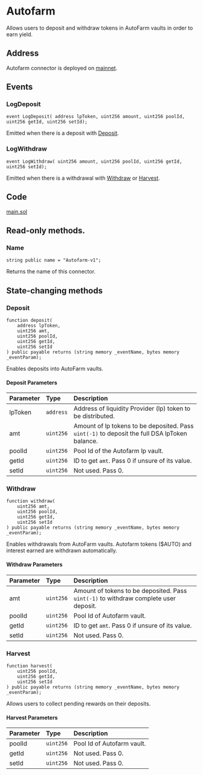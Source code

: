 # Autofarm

Allows users to deposit and withdraw tokens in AutoFarm vaults in order to earn yield.

## Address

Autofarm connector is deployed on [mainnet](https://bscscan.com/address/0x82aB4bCD90E99f31a90201669AACC6867c9c3B77).

## Events

### LogDeposit

```text
event LogDeposit( address lpToken, uint256 amount, uint256 poolId, uint256 getId, uint256 setId);
```

Emitted when there is a deposit with [Deposit](autofarm.md#Deposit).

### LogWithdraw

```text
event LogWithdraw( uint256 amount, uint256 poolId, uint256 getId, uint256 setId);
```

Emitted when there is a withdrawal with [Withdraw](autofarm.md#Withdraw) or [Harvest](autofarm.md#Harvest).

## Code

[main.sol](https://github.com/Open-Currency-Collective/Nubian-dsa-connectors/blob/master/contracts/connectors/autofarm/main.sol)

## Read-only methods.

### Name

```text
string public name = "Autofarm-v1";
```

Returns the name of this connector.

## State-changing methods

### Deposit <a id="Deposit"></a>

```text
function deposit(
    address lpToken,
    uint256 amt,
    uint256 poolId,
    uint256 getId,
    uint256 setId
) public payable returns (string memory _eventName, bytes memory _eventParam);
```

Enables deposits into AutoFarm vaults.

#### Deposit Parameters

| Parameter | Type | Description |
| :--- | :--- | :--- |
| lpToken | `address` | Address of liquidity Provider \(lp\) token to be distributed. |
| amt | `uint256` | Amount of lp tokens to be deposited. Pass `uint(-1)` to deposit the full DSA lpToken balance. |
| poolId | `uint256` | Pool Id of the Autofarm lp vault. |
| getId | `uint256` | ID to get `amt`. Pass 0 if unsure of its value. |
| setId | `uint256` | Not used. Pass 0. |

### Withdraw <a id="Withdraw"></a>

```text
function withdraw(
    uint256 amt,
    uint256 poolId,
    uint256 getId,
    uint256 setId
) public payable returns (string memory _eventName, bytes memory _eventParam);
```

Enables withdrawals from AutoFarm vaults. Autofarm tokens \($AUTO\) and interest earned are withdrawn automatically.

#### Withdraw Parameters

| Parameter | Type | Description |
| :--- | :--- | :--- |
| amt | `uint256` | Amount of tokens to be deposited. Pass `uint(-1)` to withdraw complete user deposit. |
| poolId | `uint256` | Pool Id of Autofarm vault. |
| getId | `uint256` | ID to get `amt`. Pass 0 if unsure of its value. |
| setId | `uint256` | Not used. Pass 0. |

### Harvest <a id="Harvest"></a>

```text
function harvest(
    uint256 poolId,
    uint256 getId,
    uint256 setId
) public payable returns (string memory _eventName, bytes memory _eventParam);
```

Allows users to collect pending rewards on their deposits.

#### Harvest Parameters

| Parameter | Type | Description |
| :--- | :--- | :--- |
| poolId | `uint256` | Pool Id of Autofarm vault. |
| getId | `uint256` | Not used. Pass 0. |
| setId | `uint256` | Not used. Pass 0. |

